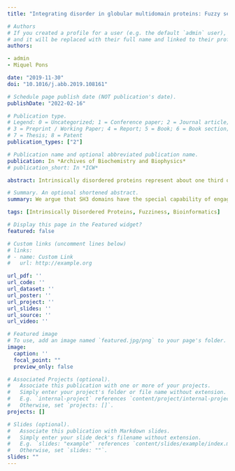 ```yaml
---
title: "Integrating disorder in globular multidomain proteins: Fuzzy sensors and the role of SH3 domains"

# Authors
# If you created a profile for a user (e.g. the default `admin` user), write the username (folder name) here 
# and it will be replaced with their full name and linked to their profile.
authors:

- admin
- Miquel Pons

date: "2019-11-30"
doi: "10.1016/j.abb.2019.108161"

# Schedule page publish date (NOT publication's date).
publishDate: "2022-02-16"

# Publication type.
# Legend: 0 = Uncategorized; 1 = Conference paper; 2 = Journal article;
# 3 = Preprint / Working Paper; 4 = Report; 5 = Book; 6 = Book section;
# 7 = Thesis; 8 = Patent
publication_types: ["2"]

# Publication name and optional abbreviated publication name.
publication: In *Archives of Biochemistry and Biophysics*
# publication_short: In *ICW*

abstract: Intrinsically disordered proteins represent about one third of eukaryotic proteins. An additional third correspond to proteins containing folded domains as well as large intrinsically disordered regions (IDR). While IDRs may represent functionally autonomous domains, in some instances it has become clear that they provide a new layer of regulation for the activity displayed by the folded domains. The sensitivity of the conformational ensembles defining the properties of IDR to small changes in the cellular environment and the capacity to modulate this response through post-translational modifications makes IDR ideal sensors enabling continuous, integrative responses to complex cellular inputs. Folded domains (FD), on the other hand, are ideal effectors, e.g. by catalyzing enzymatic reactions or participating in binary on/off switches. In this perspective review we discuss the possible role of intramolecular fuzzy complexes to integrate the very different dynamic scales of IDR and FD, inspired on the recent observations of such dynamic complexes in Src family kinases, and we explore the possible general role of the SH3 domains connecting IDRs and FD.

# Summary. An optional shortened abstract.
summary: We argue that SH3 domains have the special capability of engaging in fuzzy complexes, acting as transducers between disordered and structured protein regions,

tags: [Intrinsically Disordered Proteins, Fuzziness, Bioinformatics]

# Display this page in the Featured widget?
featured: false

# Custom links (uncomment lines below)
# links:
# - name: Custom Link
#   url: http://example.org

url_pdf: ''
url_code: ''
url_dataset: ''
url_poster: ''
url_project: ''
url_slides: ''
url_source: ''
url_video: ''

# Featured image
# To use, add an image named `featured.jpg/png` to your page's folder. 
image:
  caption: ''
  focal_point: ""
  preview_only: false

# Associated Projects (optional).
#   Associate this publication with one or more of your projects.
#   Simply enter your project's folder or file name without extension.
#   E.g. `internal-project` references `content/project/internal-project/index.md`.
#   Otherwise, set `projects: []`.
projects: []

# Slides (optional).
#   Associate this publication with Markdown slides.
#   Simply enter your slide deck's filename without extension.
#   E.g. `slides: "example"` references `content/slides/example/index.md`.
#   Otherwise, set `slides: ""`.
slides: ""
---
```



